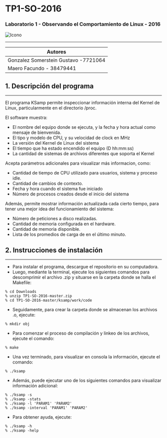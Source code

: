 # TP1-SO-2016 

### Laboratorio 1 - Observando el Comportamiento de Linux - 2016 
![Icono](https://t3.ftcdn.net/jpg/00/96/00/98/160_F_96009890_zdJu97gT4d6zoltOWyQXdbbzdkSi9Glz.jpg)
___
|Autores                               |
|------------------------------------|
|Gonzalez Somerstein Gustavo -7721064  |
|Maero Facundo - 38479441              |

## 1. Descripción del programa
---
El programa KSamp permite inspeccionar información interna del Kernel de Linux, particularmente en el directorio /proc. 

El software muestra:

 - El nombre del equipo donde se ejecuta, y la fecha y hora actual como mensaje de bienvenida.
 - El tipo y modelo de CPU, y su velocidad de clock en MHz
 - La versión del Kernel de Linux del sistema
 - El tiempo que ha estado encendido el equipo (D hh:mm:ss)
 - La cantidad de sistemas de archivos diferentes que soporta el Kernel

Acepta parámetros adicionales para visualizar más informacion, como:

 - Cantidad de tiempo de CPU utilizado para usuarios, sistema y proceso idle.
 - Cantidad de cambios de contexto.
 - Fecha y hora cuando el sistema fue iniciado
 - Número de procesos creados desde el inicio del sistema

Además, permite mostrar información actualizada cada cierto tiempo, para tener una mejor idea del funcionamiento del sistema:

 - Número de peticiones a disco realizadas. 
 - Cantidad de memoria configurada en el hardware. 
 - Cantidad de memoria disponible. 
 - Lista de los promedios de carga de en el último minuto. 

## 2. Instrucciones de instalación
---
 - Para instalar el programa, descargue el repositorio en su computadora.
 - Luego, mediante la terminal, ejecute los siguientes comandos para descomprimir el archivo .zip y situarse en la carpeta donde se halla el Makefile:
```
% cd Downloads
% unzip TP1-SO-2016-master.zip
% cd TP1-SO-2016-master/ksamp/work/code
```
 - Seguidamente, para crear la carpeta donde se almacenan los archivos .o, ejecute:
```
% mkdir obj
```
 - Para comenzar el proceso de compilación y linkeo de los archivos, ejecute el comando:
```
% make
```
 
 - Una vez terminado, para visualizar en consola la información, ejecute el comando: 
```
% ./ksamp
```
 - Además, puede ejecutar uno de los siguientes comandos para visualizar información adicional:
```
% ./ksamp -s
% ./ksamp -stats
% ./ksamp -l 'PARAM1' 'PARAM2'
% ./ksamp -interval 'PARAM1' 'PARAM2'
```
 - Para obtener ayuda, ejecute:
```
% ./ksamp -h
% ./ksamp -help
```

